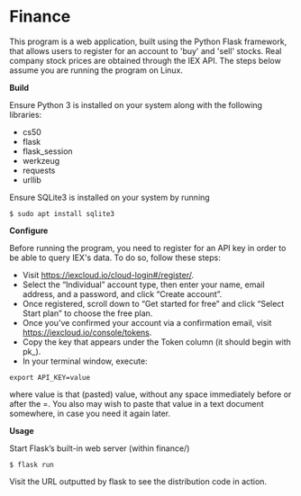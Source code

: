# Finance
This program is a web application, built using the Python Flask framework, that allows users to register for an account to 'buy' and 'sell' stocks. Real company stock prices are obtained through the IEX API. The steps below assume you are running the program on Linux.

**Build**

Ensure Python 3 is installed on your system along with the following libraries:

* cs50
* flask
* flask_session
* werkzeug
* requests
* urllib

Ensure SQLite3 is installed on your system by running
```shell
$ sudo apt install sqlite3
```

**Configure**

Before running the program, you need to register for an API key in order to be able to query IEX's data. To do so, follow these steps:

* Visit https://iexcloud.io/cloud-login#/register/.
* Select the “Individual” account type, then enter your name, email address, and a password, and click “Create account”.
* Once registered, scroll down to “Get started for free” and click “Select Start plan” to choose the free plan.
* Once you’ve confirmed your account via a confirmation email, visit https://iexcloud.io/console/tokens.
* Copy the key that appears under the Token column (it should begin with pk_).
* In your terminal window, execute:

```shell
export API_KEY=value
```
where value is that (pasted) value, without any space immediately before or after the =. You also may wish to paste that value in a text document somewhere, in case you need it again later.

**Usage**

Start Flask’s built-in web server (within finance/)
```shell
$ flask run
```
Visit the URL outputted by flask to see the distribution code in action.

